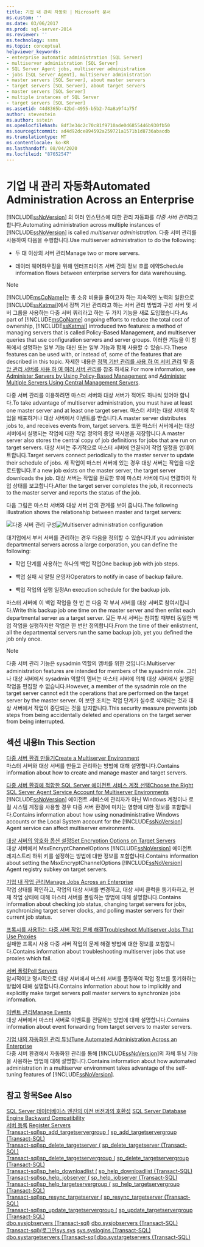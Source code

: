 ```yaml
---
title: 기업 내 관리 자동화 | Microsoft 문서
ms.custom: ''
ms.date: 03/06/2017
ms.prod: sql-server-2014
ms.reviewer: ''
ms.technology: ssms
ms.topic: conceptual
helpviewer_keywords:
- enterprise automatic administration [SQL Server]
- multiserver administration [SQL Server]
- SQL Server Agent jobs, multiserver administration
- jobs [SQL Server Agent], multiserver administration
- master servers [SQL Server], about master servers
- target servers [SQL Server], about target servers
- master servers [SQL Server]
- multiple instances of SQL Server
- target servers [SQL Server]
ms.assetid: 44d8365b-42bd-4955-b5b2-74a8a9f4a75f
author: stevestein
ms.author: sstein
ms.openlocfilehash: 8df3e34c2c70c81f9710ade0d6855446b930fb50
ms.sourcegitcommit: ad4d92dce894592a259721a1571b1d8736abacdb
ms.translationtype: MT
ms.contentlocale: ko-KR
ms.lasthandoff: 08/04/2020
ms.locfileid: "87652547"
---
```

# <a name="automated-administration-across-an-enterprise"></a><span data-ttu-id="7f051-102">기업 내 관리 자동화</span><span class="sxs-lookup"><span data-stu-id="7f051-102">Automated Administration Across an Enterprise</span></span>
  <span data-ttu-id="7f051-103">[!INCLUDE[ssNoVersion](../../../includes/ssnoversion-md.md)] 의 여러 인스턴스에 대한 관리 자동화를 *다중 서버 관리*라고 합니다.</span><span class="sxs-lookup"><span data-stu-id="7f051-103">Automating administration across multiple instances of [!INCLUDE[ssNoVersion](../../../includes/ssnoversion-md.md)] is called *multiserver administration*.</span></span> <span data-ttu-id="7f051-104">다중 서버 관리를 사용하여 다음을 수행합니다.</span><span class="sxs-lookup"><span data-stu-id="7f051-104">Use multiserver administration to do the following:</span></span>  
  
-   <span data-ttu-id="7f051-105">두 대 이상의 서버 관리</span><span class="sxs-lookup"><span data-stu-id="7f051-105">Manage two or more servers.</span></span>  
  
-   <span data-ttu-id="7f051-106">데이터 웨어하우징을 위해 엔터프라이즈 서버 간의 정보 흐름 예약</span><span class="sxs-lookup"><span data-stu-id="7f051-106">Schedule information flows between enterprise servers for data warehousing.</span></span>  
  
> [!NOTE]  
>  <span data-ttu-id="7f051-107">[!INCLUDE[msCoName](../../includes/msconame-md.md)]는 총 소유 비용을 줄이고자 하는 지속적인 노력의 일환으로 [!INCLUDE[ssKatmai](../../includes/sskatmai-md.md)]에서 정책 기반 관리라고 하는 서버 관리 방법과 구성 서버 및 서버 그룹을 사용하는 다중 서버 쿼리라고 하는 두 가지 기능을 새로 도입했습니다.</span><span class="sxs-lookup"><span data-stu-id="7f051-107">As part of [!INCLUDE[msCoName](../../includes/msconame-md.md)] ongoing efforts to reduce the total cost of ownership, [!INCLUDE[ssKatmai](../../includes/sskatmai-md.md)] introduced two features:  a method of managing servers that is called Policy-Based Management, and multiserver queries that use configuration servers and server groups.</span></span> <span data-ttu-id="7f051-108">이러한 기능을 이 항목에서 설명하는 일부 기능 대신 또는 일부 기능과 함께 사용할 수 있습니다.</span><span class="sxs-lookup"><span data-stu-id="7f051-108">These features can be used with, or instead of, some of the features that are described in this topic.</span></span> <span data-ttu-id="7f051-109">자세한 내용은 [정책 기반 관리를 사용 하 여 서버 관리](../../relational-databases/policy-based-management/administer-servers-by-using-policy-based-management.md) 및 [중앙 관리 서버를 사용 하 여 여러 서버 관리](../../relational-databases/administer-multiple-servers-using-central-management-servers.md)를 참조 하세요.</span><span class="sxs-lookup"><span data-stu-id="7f051-109">For more information, see [Administer Servers by Using Policy-Based Management](../../relational-databases/policy-based-management/administer-servers-by-using-policy-based-management.md) and [Administer Multiple Servers Using Central Management Servers](../../relational-databases/administer-multiple-servers-using-central-management-servers.md).</span></span>  
  
 <span data-ttu-id="7f051-110">다중 서버 관리를 이용하려면 마스터 서버와 대상 서버가 적어도 하나씩 있어야 합니다.</span><span class="sxs-lookup"><span data-stu-id="7f051-110">To take advantage of multiserver administration, you must have at least one master server and at least one target server.</span></span> <span data-ttu-id="7f051-111">마스터 서버는 대상 서버에 작업을 배포하거나 대상 서버에서 이벤트를 받습니다.</span><span class="sxs-lookup"><span data-stu-id="7f051-111">A master server distributes jobs to, and receives events from, target servers.</span></span> <span data-ttu-id="7f051-112">또한 마스터 서버에서는 대상 서버에서 실행되는 작업에 대한 작업 정의의 중앙 복사본을 저장합니다.</span><span class="sxs-lookup"><span data-stu-id="7f051-112">A master server also stores the central copy of job definitions for jobs that are run on target servers.</span></span> <span data-ttu-id="7f051-113">대상 서버는 주기적으로 마스터 서버에 연결되어 작업 일정을 업데이트합니다.</span><span class="sxs-lookup"><span data-stu-id="7f051-113">Target servers connect periodically to the master server to update their schedule of jobs.</span></span> <span data-ttu-id="7f051-114">새 작업이 마스터 서버에 있는 경우 대상 서버는 작업을 다운로드합니다.</span><span class="sxs-lookup"><span data-stu-id="7f051-114">If a new job exists on the master server, the target server downloads the job.</span></span> <span data-ttu-id="7f051-115">대상 서버는 작업을 완료한 후에 마스터 서버에 다시 연결하여 작업 상태를 보고합니다.</span><span class="sxs-lookup"><span data-stu-id="7f051-115">After the target server completes the job, it reconnects to the master server and reports the status of the job.</span></span>  
  
 <span data-ttu-id="7f051-116">다음 그림은 마스터 서버와 대상 서버 간의 관계를 보여 줍니다.</span><span class="sxs-lookup"><span data-stu-id="7f051-116">The following illustration shows the relationship between master and target servers:</span></span>  
  
 <span data-ttu-id="7f051-117">![다중 서버 관리 구성](../../database-engine/media/multisvr.gif "다중 서버 관리 구성")</span><span class="sxs-lookup"><span data-stu-id="7f051-117">![Multiserver administration configuration](../../database-engine/media/multisvr.gif "Multiserver administration configuration")</span></span>  
  
 <span data-ttu-id="7f051-118">대기업에서 부서 서버를 관리하는 경우 다음을 정의할 수 있습니다.</span><span class="sxs-lookup"><span data-stu-id="7f051-118">If you administer departmental servers across a large corporation, you can define the following:</span></span>  
  
-   <span data-ttu-id="7f051-119">작업 단계를 사용하는 하나의 백업 작업</span><span class="sxs-lookup"><span data-stu-id="7f051-119">One backup job with job steps.</span></span>  
  
-   <span data-ttu-id="7f051-120">백업 실패 시 알릴 운영자</span><span class="sxs-lookup"><span data-stu-id="7f051-120">Operators to notify in case of backup failure.</span></span>  
  
-   <span data-ttu-id="7f051-121">백업 작업의 실행 일정</span><span class="sxs-lookup"><span data-stu-id="7f051-121">An execution schedule for the backup job.</span></span>  
  
 <span data-ttu-id="7f051-122">마스터 서버에 이 백업 작업을 한 번 쓴 다음 각 부서 서버를 대상 서버로 참여시킵니다.</span><span class="sxs-lookup"><span data-stu-id="7f051-122">Write this backup job one time on the master server and then enlist each departmental server as a target server.</span></span> <span data-ttu-id="7f051-123">모든 부서 서버는 참여할 때부터 동일한 백업 작업을 실행하지만 작업은 한 번만 정의합니다.</span><span class="sxs-lookup"><span data-stu-id="7f051-123">From the time of their enlistment, all the departmental servers run the same backup job, yet you defined the job only once.</span></span>  
  
> [!NOTE]  
>  <span data-ttu-id="7f051-124">다중 서버 관리 기능은 sysadmin 역할의 멤버를 위한 것입니다.</span><span class="sxs-lookup"><span data-stu-id="7f051-124">Multiserver administration features are intended for members of the sysadmin role.</span></span> <span data-ttu-id="7f051-125">그러나 대상 서버에서 sysadmin 역할의 멤버는 마스터 서버에 의해 대상 서버에서 실행된 작업을 편집할 수 없습니다.</span><span class="sxs-lookup"><span data-stu-id="7f051-125">However, a member of the sysadmin role on the target server cannot edit the operations that are performed on the target server by the master server.</span></span> <span data-ttu-id="7f051-126">이 보안 조치는 작업 단계가 실수로 삭제되는 것과 대상 서버에서 작업이 중단되는 것을 방지합니다.</span><span class="sxs-lookup"><span data-stu-id="7f051-126">This security measure prevents job steps from being accidentally deleted and operations on the target server from being interrupted.</span></span>  
  
## <a name="in-this-section"></a><span data-ttu-id="7f051-127">섹션 내용</span><span class="sxs-lookup"><span data-stu-id="7f051-127">In This Section</span></span>  
 [<span data-ttu-id="7f051-128">다중 서버 환경 만들기</span><span class="sxs-lookup"><span data-stu-id="7f051-128">Create a Multiserver Environment</span></span>](create-a-multiserver-environment.md)  
 <span data-ttu-id="7f051-129">마스터 서버와 대상 서버를 만들고 관리하는 방법에 대해 설명합니다.</span><span class="sxs-lookup"><span data-stu-id="7f051-129">Contains information about how to create and manage master and target servers.</span></span>  
  
 [<span data-ttu-id="7f051-130">다중 서버 환경에 적합한 SQL Server 에이전트 서비스 계정 선택</span><span class="sxs-lookup"><span data-stu-id="7f051-130">Choose the Right SQL Server Agent Service Account for Multiserver Environments</span></span>](choose-the-right-sql-server-agent-service-account-for-multiserver-environments.md)  
 <span data-ttu-id="7f051-131">[!INCLUDE[ssNoVersion](../../../includes/ssnoversion-md.md)] 에이전트 서비스에 관리자가 아닌 Windows 계정이나 로컬 시스템 계정을 사용할 경우 다중 서버 환경에 미치는 영향에 대한 정보를 포함합니다.</span><span class="sxs-lookup"><span data-stu-id="7f051-131">Contains information about how using nonadministrative Windows accounts or the Local System account for the [!INCLUDE[ssNoVersion](../../../includes/ssnoversion-md.md)] Agent service can affect multiserver environments.</span></span>  
  
 [<span data-ttu-id="7f051-132">대상 서버의 암호화 옵션 설정</span><span class="sxs-lookup"><span data-stu-id="7f051-132">Set Encryption Options on Target Servers</span></span>](set-encryption-options-on-target-servers.md)  
 <span data-ttu-id="7f051-133">대상 서버에서 MsxEncryptChannelOptions [!INCLUDE[ssNoVersion](../../../includes/ssnoversion-md.md)] 에이전트 레지스트리 하위 키를 설정하는 방법에 대한 정보를 포함합니다.</span><span class="sxs-lookup"><span data-stu-id="7f051-133">Contains information about setting the MsxEncryptChannelOptions [!INCLUDE[ssNoVersion](../../../includes/ssnoversion-md.md)] Agent registry subkey on target servers.</span></span>  
  
 [<span data-ttu-id="7f051-134">기업 내 작업 관리</span><span class="sxs-lookup"><span data-stu-id="7f051-134">Manage Jobs Across an Enterprise</span></span>](manage-jobs-across-an-enterprise.md)  
 <span data-ttu-id="7f051-135">작업 상태를 확인하고, 작업의 대상 서버를 변경하고, 대상 서버 클럭을 동기화하고, 현재 작업 상태에 대해 마스터 서버를 폴링하는 방법에 대해 설명합니다.</span><span class="sxs-lookup"><span data-stu-id="7f051-135">Contains information about checking job status, changing target servers for jobs, synchronizing target server clocks, and polling master servers for their current job status.</span></span>  
  
 [<span data-ttu-id="7f051-136">프록시를 사용하는 다중 서버 작업 문제 해결</span><span class="sxs-lookup"><span data-stu-id="7f051-136">Troubleshoot Multiserver Jobs That Use Proxies</span></span>](troubleshoot-multiserver-jobs-that-use-proxies.md)  
 <span data-ttu-id="7f051-137">실패한 프록시 사용 다중 서버 작업의 문제 해결 방법에 대한 정보를 포함합니다.</span><span class="sxs-lookup"><span data-stu-id="7f051-137">Contains information about troubleshooting multiserver jobs that use proxies which fail.</span></span>  
  
 [<span data-ttu-id="7f051-138">서버 폴링</span><span class="sxs-lookup"><span data-stu-id="7f051-138">Poll Servers</span></span>](poll-servers.md)  
 <span data-ttu-id="7f051-139">암시적이고 명시적으로 대상 서버에서 마스터 서버를 폴링하여 작업 정보를 동기화하는 방법에 대해 설명합니다.</span><span class="sxs-lookup"><span data-stu-id="7f051-139">Contains information about how to implicitly and explicitly make target servers poll master servers to synchronize jobs information.</span></span>  
  
 [<span data-ttu-id="7f051-140">이벤트 관리</span><span class="sxs-lookup"><span data-stu-id="7f051-140">Manage Events</span></span>](manage-events.md)  
 <span data-ttu-id="7f051-141">대상 서버에서 마스터 서버로 이벤트를 전달하는 방법에 대해 설명합니다.</span><span class="sxs-lookup"><span data-stu-id="7f051-141">Contains information about event forwarding from target servers to master servers.</span></span>  
  
 [<span data-ttu-id="7f051-142">기업 내의 자동화된 관리 튜닝</span><span class="sxs-lookup"><span data-stu-id="7f051-142">Tune Automated Administration Across an Enterprise</span></span>](tune-automated-administration-across-an-enterprise.md)  
 <span data-ttu-id="7f051-143">다중 서버 환경에서 자동화된 관리를 통해 [!INCLUDE[ssNoVersion](../../../includes/ssnoversion-md.md)]의 자체 튜닝 기능을 사용하는 방법에 대해 설명합니다.</span><span class="sxs-lookup"><span data-stu-id="7f051-143">Contains information about how automated administration in a multiserver environment takes advantage of the self-tuning features of [!INCLUDE[ssNoVersion](../../../includes/ssnoversion-md.md)].</span></span>  
  
## <a name="see-also"></a><span data-ttu-id="7f051-144">참고 항목</span><span class="sxs-lookup"><span data-stu-id="7f051-144">See Also</span></span>  
 <span data-ttu-id="7f051-145">[SQL Server 데이터베이스 엔진의 이전 버전과의 호환성](../../database-engine/sql-server-database-engine-backward-compatibility.md) </span><span class="sxs-lookup"><span data-stu-id="7f051-145">[SQL Server Database Engine Backward Compatibility](../../database-engine/sql-server-database-engine-backward-compatibility.md) </span></span>  
 <span data-ttu-id="7f051-146">[서버 등록](../register-servers/register-servers.md) </span><span class="sxs-lookup"><span data-stu-id="7f051-146">[Register Servers](../register-servers/register-servers.md) </span></span>  
 <span data-ttu-id="7f051-147">[Transact-sql&#41;sp_add_targetservergroup &#40;](/sql/relational-databases/system-stored-procedures/sp-add-targetservergroup-transact-sql) </span><span class="sxs-lookup"><span data-stu-id="7f051-147">[sp_add_targetservergroup &#40;Transact-SQL&#41;](/sql/relational-databases/system-stored-procedures/sp-add-targetservergroup-transact-sql) </span></span>  
 <span data-ttu-id="7f051-148">[Transact-sql&#41;sp_delete_targetserver &#40;](/sql/relational-databases/system-stored-procedures/sp-delete-targetserver-transact-sql) </span><span class="sxs-lookup"><span data-stu-id="7f051-148">[sp_delete_targetserver &#40;Transact-SQL&#41;](/sql/relational-databases/system-stored-procedures/sp-delete-targetserver-transact-sql) </span></span>  
 <span data-ttu-id="7f051-149">[Transact-sql&#41;sp_delete_targetservergroup &#40;](/sql/relational-databases/system-stored-procedures/sp-delete-targetservergroup-transact-sql) </span><span class="sxs-lookup"><span data-stu-id="7f051-149">[sp_delete_targetservergroup &#40;Transact-SQL&#41;](/sql/relational-databases/system-stored-procedures/sp-delete-targetservergroup-transact-sql) </span></span>  
 <span data-ttu-id="7f051-150">[Transact-sql&#41;sp_help_downloadlist &#40;](/sql/relational-databases/system-stored-procedures/sp-help-downloadlist-transact-sql) </span><span class="sxs-lookup"><span data-stu-id="7f051-150">[sp_help_downloadlist &#40;Transact-SQL&#41;](/sql/relational-databases/system-stored-procedures/sp-help-downloadlist-transact-sql) </span></span>  
 <span data-ttu-id="7f051-151">[Transact-sql&#41;sp_help_jobserver &#40;](/sql/relational-databases/system-stored-procedures/sp-help-jobserver-transact-sql) </span><span class="sxs-lookup"><span data-stu-id="7f051-151">[sp_help_jobserver &#40;Transact-SQL&#41;](/sql/relational-databases/system-stored-procedures/sp-help-jobserver-transact-sql) </span></span>  
 <span data-ttu-id="7f051-152">[Transact-sql&#41;sp_help_targetservergroup &#40;](/sql/relational-databases/system-stored-procedures/sp-help-targetservergroup-transact-sql) </span><span class="sxs-lookup"><span data-stu-id="7f051-152">[sp_help_targetservergroup &#40;Transact-SQL&#41;](/sql/relational-databases/system-stored-procedures/sp-help-targetservergroup-transact-sql) </span></span>  
 <span data-ttu-id="7f051-153">[Transact-sql&#41;sp_resync_targetserver &#40;](/sql/relational-databases/system-stored-procedures/sp-resync-targetserver-transact-sql) </span><span class="sxs-lookup"><span data-stu-id="7f051-153">[sp_resync_targetserver &#40;Transact-SQL&#41;](/sql/relational-databases/system-stored-procedures/sp-resync-targetserver-transact-sql) </span></span>  
 <span data-ttu-id="7f051-154">[Transact-sql&#41;sp_update_targetservergroup &#40;](/sql/relational-databases/system-stored-procedures/sp-update-targetservergroup-transact-sql) </span><span class="sxs-lookup"><span data-stu-id="7f051-154">[sp_update_targetservergroup &#40;Transact-SQL&#41;](/sql/relational-databases/system-stored-procedures/sp-update-targetservergroup-transact-sql) </span></span>  
 <span data-ttu-id="7f051-155">[dbo.sysjobservers &#40;Transact-sql&#41;](/sql/relational-databases/system-tables/dbo-sysjobservers-transact-sql) </span><span class="sxs-lookup"><span data-stu-id="7f051-155">[dbo.sysjobservers &#40;Transact-SQL&#41;](/sql/relational-databases/system-tables/dbo-sysjobservers-transact-sql) </span></span>  
 <span data-ttu-id="7f051-156">[Transact-sql&#41;&#40;로그인sys.sys](/sql/relational-databases/system-compatibility-views/sys-syslogins-transact-sql) </span><span class="sxs-lookup"><span data-stu-id="7f051-156">[sys.syslogins &#40;Transact-SQL&#41;](/sql/relational-databases/system-compatibility-views/sys-syslogins-transact-sql) </span></span>  
 [<span data-ttu-id="7f051-157">dbo.systargetservers &#40;Transact-sql&#41;</span><span class="sxs-lookup"><span data-stu-id="7f051-157">dbo.systargetservers &#40;Transact-SQL&#41;</span></span>](/sql/relational-databases/system-tables/dbo-systargetservers-transact-sql)  
  
  
